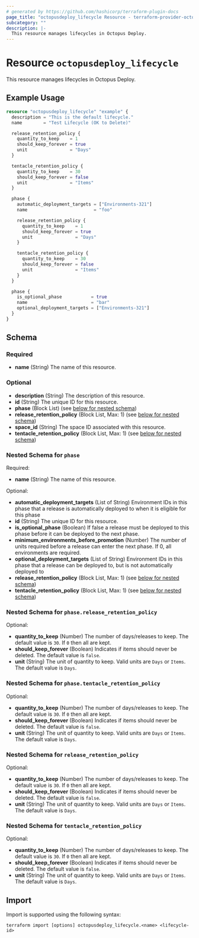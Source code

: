```yaml
---
# generated by https://github.com/hashicorp/terraform-plugin-docs
page_title: "octopusdeploy_lifecycle Resource - terraform-provider-octopusdeploy"
subcategory: ""
description: |-
  This resource manages lifecycles in Octopus Deploy.
---
```


# Resource `octopusdeploy_lifecycle`

This resource manages lifecycles in Octopus Deploy.

## Example Usage

```terraform
resource "octopusdeploy_lifecycle" "example" {
  description = "This is the default lifecycle."
  name        = "Test Lifecycle (OK to Delete)"

  release_retention_policy {
    quantity_to_keep    = 1
    should_keep_forever = true
    unit                = "Days"
  }

  tentacle_retention_policy {
    quantity_to_keep    = 30
    should_keep_forever = false
    unit                = "Items"
  }

  phase {
    automatic_deployment_targets = ["Environments-321"]
    name                         = "foo"

    release_retention_policy {
      quantity_to_keep    = 1
      should_keep_forever = true
      unit                = "Days"
    }

    tentacle_retention_policy {
      quantity_to_keep    = 30
      should_keep_forever = false
      unit                = "Items"
    }
  }

  phase {
    is_optional_phase           = true
    name                        = "bar"
    optional_deployment_targets = ["Environments-321"]
  }
}
```

<!-- schema generated by tfplugindocs -->
## Schema

### Required

- **name** (String) The name of this resource.

### Optional

- **description** (String) The description of this resource.
- **id** (String) The unique ID for this resource.
- **phase** (Block List) (see [below for nested schema](#nestedblock--phase))
- **release_retention_policy** (Block List, Max: 1) (see [below for nested schema](#nestedblock--release_retention_policy))
- **space_id** (String) The space ID associated with this resource.
- **tentacle_retention_policy** (Block List, Max: 1) (see [below for nested schema](#nestedblock--tentacle_retention_policy))

<a id="nestedblock--phase"></a>
### Nested Schema for `phase`

Required:

- **name** (String) The name of this resource.

Optional:

- **automatic_deployment_targets** (List of String) Environment IDs in this phase that a release is automatically deployed to when it is eligible for this phase
- **id** (String) The unique ID for this resource.
- **is_optional_phase** (Boolean) If false a release must be deployed to this phase before it can be deployed to the next phase.
- **minimum_environments_before_promotion** (Number) The number of units required before a release can enter the next phase. If 0, all environments are required.
- **optional_deployment_targets** (List of String) Environment IDs in this phase that a release can be deployed to, but is not automatically deployed to
- **release_retention_policy** (Block List, Max: 1) (see [below for nested schema](#nestedblock--phase--release_retention_policy))
- **tentacle_retention_policy** (Block List, Max: 1) (see [below for nested schema](#nestedblock--phase--tentacle_retention_policy))

<a id="nestedblock--phase--release_retention_policy"></a>
### Nested Schema for `phase.release_retention_policy`

Optional:

- **quantity_to_keep** (Number) The number of days/releases to keep. The default value is `30`. If `0` then all are kept.
- **should_keep_forever** (Boolean) Indicates if items should never be deleted. The default value is `false`.
- **unit** (String) The unit of quantity to keep. Valid units are `Days` or `Items`. The default value is `Days`.


<a id="nestedblock--phase--tentacle_retention_policy"></a>
### Nested Schema for `phase.tentacle_retention_policy`

Optional:

- **quantity_to_keep** (Number) The number of days/releases to keep. The default value is `30`. If `0` then all are kept.
- **should_keep_forever** (Boolean) Indicates if items should never be deleted. The default value is `false`.
- **unit** (String) The unit of quantity to keep. Valid units are `Days` or `Items`. The default value is `Days`.



<a id="nestedblock--release_retention_policy"></a>
### Nested Schema for `release_retention_policy`

Optional:

- **quantity_to_keep** (Number) The number of days/releases to keep. The default value is `30`. If `0` then all are kept.
- **should_keep_forever** (Boolean) Indicates if items should never be deleted. The default value is `false`.
- **unit** (String) The unit of quantity to keep. Valid units are `Days` or `Items`. The default value is `Days`.


<a id="nestedblock--tentacle_retention_policy"></a>
### Nested Schema for `tentacle_retention_policy`

Optional:

- **quantity_to_keep** (Number) The number of days/releases to keep. The default value is `30`. If `0` then all are kept.
- **should_keep_forever** (Boolean) Indicates if items should never be deleted. The default value is `false`.
- **unit** (String) The unit of quantity to keep. Valid units are `Days` or `Items`. The default value is `Days`.

## Import

Import is supported using the following syntax:

```shell
terraform import [options] octopusdeploy_lifecycle.<name> <lifecycle-id>
```

